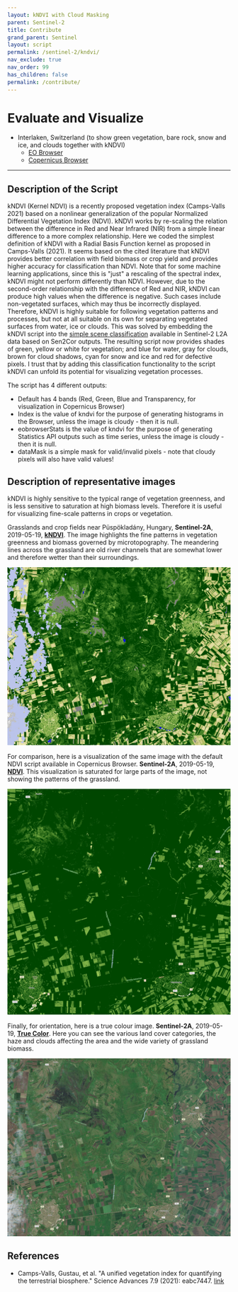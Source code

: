 ```yaml
---
layout: kNDVI with Cloud Masking
parent: Sentinel-2
title: Contribute
grand_parent: Sentinel
layout: script
permalink: /sentinel-2/kndvi/
nav_exclude: true
nav_order: 99
has_children: false
permalink: /contribute/
---
```


# Evaluate and Visualize

- Interlaken, Switzerland (to show green vegetation, bare rock, snow and ice, and clouds together with kNDVI)
  - [EO Browser](https://sentinelshare.page.link/kD7v)
  - [Copernicus Browser](https://tinyurl.com/chkndvi)
---

## Description of the Script

kNDVI (Kernel NDVI) is a recently proposed vegetation index (Camps-Valls 2021) based on a nonlinear generalization of the popular Normalized Differential Vegetation Index (NDVI). kNDVI works by re-scaling the relation between the difference in Red and Near Infrared (NIR) from a simple linear difference to a more complex relationship. Here we coded the simplest definition of kNDVI with a Radial Basis Function kernel as proposed in Camps-Valls (2021).
It seems based on the cited literature that kNDVI provides better correlation with field biomass or crop yield and provides higher accuracy for classification than NDVI. Note that for some machine learning applications, since this is "just" a rescaling of the spectral index, kNDVI might not perform differently than NDVI.
However, due to the second-order relationship with the difference of Red and NIR, kNDVI can produce high values when the difference is negative. Such cases include non-vegetated surfaces, which may thus be incorrectly displayed. Therefore, kNDVI is highly suitable for following vegetation patterns and processes, but not at all suitable on its own for separating vegetated surfaces from water, ice or clouds.
This was solved by embedding the kNDVI script into the [simple scene classification](https://www.sentinel-hub.com/faq/how-get-s2a-scene-classification-sentinel-2/) available in Sentinel-2 L2A data based on Sen2Cor outputs. The resulting script now provides shades of green, yellow or white for vegetation; and blue for water, gray for clouds, brown for cloud shadows, cyan for snow and ice and red for defective pixels. I trust that by adding this classification functionality to the script kNDVI can unfold its potential for visualizing vegetation processes.

The script has 4 different outputs:
- Default has 4 bands (Red, Green, Blue and Transparency, for visualization in Copernicus Browser)
- Index is the value of kndvi for the purpose of generating histograms in the Browser, unless the image is cloudy - then it is null.
- eobrowserStats is the value of kndvi for the purpose of generating Statistics API outputs such as time series, unless the image is cloudy - then it is null. 
- dataMask is a simple mask for valid/invalid pixels - note that cloudy pixels will also have valid values!

## Description of representative images

kNDVI is highly sensitive to the typical range of vegetation greenness, and is less sensitive to saturation at high biomass levels. Therefore it is useful for visualizing fine-scale patterns in crops or vegetation.

Grasslands and crop fields near Püspökladány, Hungary, **Sentinel-2A**, 2019-05-19, [**kNDVI**](https://tinyurl.com/pladanykndvi). The image highlights the fine patterns in vegetation greenness and biomass governed by microtopography. The meandering lines across the grassland are old river channels that are somewhat lower and therefore wetter than their surroundings. 

!['Sentinel-2 05 May 2023, Püspökladány, Hungary'](./img/Sentinel-2_L2A_pkladany_kndvi.jpg)

For comparison, here is a visualization of the same image with the default NDVI script available in Copernicus Browser. **Sentinel-2A**, 2019-05-19, [**NDVI**](https://link.dataspace.copernicus.eu/yv4r). This visualization is saturated for large parts of the image, not showing the patterns of the grassland. 

!['Sentinel-2 05 May 2023, Püspökladány, Hungary'](./img/Sentinel-2_L2A_NDVI.jpg)

Finally, for orientation, here is a true colour image. **Sentinel-2A**, 2019-05-19, [**True Color**](https://link.dataspace.copernicus.eu/m2u2). Here you can see the various land cover categories, the haze and clouds affecting the area and the wide variety of grassland biomass. 

!['Sentinel-2 05 May 2023, Püspökladány, Hungary'](.\img\Sentinel-2_L2A_True_color.jpg)

## References

- Camps-Valls, Gustau, et al. "A unified vegetation index for quantifying the terrestrial biosphere." Science Advances 7.9 (2021): eabc7447. [link](https://www.science.org/doi/10.1126/sciadv.abc7447)